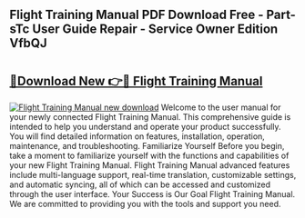 ## Flight Training Manual PDF Download Free - Part-sTc User Guide Repair - Service Owner Edition VfbQJ

# <h2><a href="http://bc53951.oget.top/?id=Flight+Training+Manual">🔗Download New 👉🔴 Flight Training Manual</a></h2>

[![Flight Training Manual new download](https://i.imgur.com/5g1atiW.png)](http://bc53951.oget.top/?id=Flight+Training+Manual)
Welcome to the user manual for your newly connected Flight Training Manual. This comprehensive guide is intended to help you understand and operate your product successfully. You will find detailed information on features, installation, operation, maintenance, and troubleshooting. Familiarize Yourself Before you begin, take a moment to familiarize yourself with the functions and capabilities of your new Flight Training Manual. Flight Training Manual advanced features include multi-language support, real-time translation, customizable settings, and automatic syncing, all of which can be accessed and customized through the user interface. Your Success is Our Goal Flight Training Manual. We are committed to providing you with the tools and support you need.
